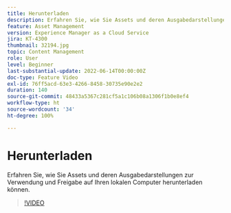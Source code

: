 ```yaml
---
title: Herunterladen
description: Erfahren Sie, wie Sie Assets und deren Ausgabedarstellungen zur Verwendung und Freigabe auf Ihren lokalen Computer herunterladen können.
feature: Asset Management
version: Experience Manager as a Cloud Service
jira: KT-4300
thumbnail: 32194.jpg
topic: Content Management
role: User
level: Beginner
last-substantial-update: 2022-06-14T00:00:00Z
doc-type: Feature Video
exl-id: 76ff5acd-63e3-4266-8458-30735e90e2e2
duration: 140
source-git-commit: 48433a5367c281cf5a1c106b08a1306f1b0e8ef4
workflow-type: ht
source-wordcount: '34'
ht-degree: 100%

---
```


# Herunterladen

Erfahren Sie, wie Sie Assets und deren Ausgabedarstellungen zur Verwendung und Freigabe auf Ihren lokalen Computer herunterladen können.

>[!VIDEO](https://video.tv.adobe.com/v/39506?quality=12&learn=on&captions=ger)

